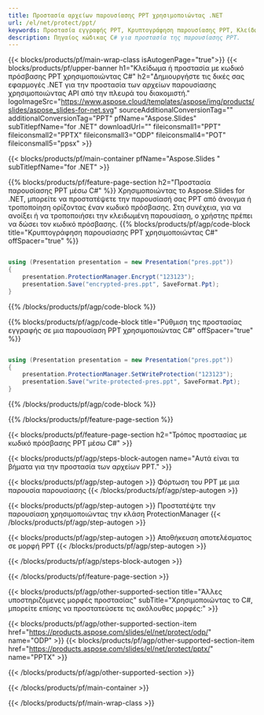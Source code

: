 ```yaml
---
title: Προστασία αρχείων παρουσίασης PPT χρησιμοποιώντας .NET
url: /el/net/protect/ppt/
keywords: Προστασία εγγραφής PPT, Κρυπτογράφηση παρουσίασης PPT, Κλείδωμα PPT, Προστασία PPT
description: Πηγαίος κώδικας C# για προστασία της παρουσίασης PPT.
---
```


{{< blocks/products/pf/main-wrap-class isAutogenPage="true">}}
{{< blocks/products/pf/upper-banner h1="Κλείδωμα ή προστασία με κωδικό πρόσβασης PPT χρησιμοποιώντας C#" h2="Δημιουργήστε τις δικές σας εφαρμογές .NET για την προστασία των αρχείων παρουσίασης χρησιμοποιώντας API από την πλευρά του διακομιστή." logoImageSrc="https://www.aspose.cloud/templates/aspose/img/products/slides/aspose_slides-for-net.svg" sourceAdditionalConversionTag="" additionalConversionTag="PPT" pfName="Aspose.Slides" subTitlepfName="for .NET" downloadUrl="" fileiconsmall1="PPT" fileiconsmall2="PPTX" fileiconsmall3="ODP" fileiconsmall4="POT" fileiconsmall5="ppsx" >}}

{{< blocks/products/pf/main-container pfName="Aspose.Slides " subTitlepfName="for .NET" >}}

{{% blocks/products/pf/feature-page-section  h2="Προστασία παρουσίασης PPT μέσω C#" %}}
Χρησιμοποιώντας το Aspose.Slides for .NET, μπορείτε να προστατέψετε την παρουσίασή σας PPT από άνοιγμα ή τροποποίηση ορίζοντας έναν κωδικό πρόσβασης. Στη συνέχεια, για να ανοίξει ή να τροποποιήσει την κλειδωμένη παρουσίαση, ο χρήστης πρέπει να δώσει τον κωδικό πρόσβασης.
{{% blocks/products/pf/agp/code-block title="Κρυπτογράφηση παρουσίασης PPT χρησιμοποιώντας C#" offSpacer="true" %}}

```cs

using (Presentation presentation = new Presentation("pres.ppt"))
{
    presentation.ProtectionManager.Encrypt("123123");
    presentation.Save("encrypted-pres.ppt", SaveFormat.Ppt);
}
```

{{% /blocks/products/pf/agp/code-block %}}

{{% blocks/products/pf/agp/code-block title="Ρύθμιση της προστασίας εγγραφής σε μια παρουσίαση PPT χρησιμοποιώντας C#" offSpacer="true" %}}

```cs

using (Presentation presentation = new Presentation("pres.ppt"))
{
    presentation.ProtectionManager.SetWriteProtection("123123");
    presentation.Save("write-protected-pres.ppt", SaveFormat.Ppt);
}
```

{{% /blocks/products/pf/agp/code-block %}}

{{% /blocks/products/pf/feature-page-section %}}

{{< blocks/products/pf/feature-page-section  h2="Τρόπος προστασίας με κωδικό πρόσβασης PPT μέσω C#" >}}

{{< blocks/products/pf/agp/steps-block-autogen name="Αυτά είναι τα βήματα για την προστασία των αρχείων PPT." >}}

{{< blocks/products/pf/agp/step-autogen >}}
Φόρτωση του PPT με μια παρουσία παρουσίασης
{{< /blocks/products/pf/agp/step-autogen >}}

{{< blocks/products/pf/agp/step-autogen >}}
Προστατέψτε την παρουσίαση χρησιμοποιώντας την κλάση ProtectionManager
{{< /blocks/products/pf/agp/step-autogen >}}

{{< blocks/products/pf/agp/step-autogen >}}
Αποθήκευση αποτελέσματος σε μορφή PPT
{{< /blocks/products/pf/agp/step-autogen >}}

{{< /blocks/products/pf/agp/steps-block-autogen >}}

{{< /blocks/products/pf/feature-page-section >}}

{{< blocks/products/pf/agp/other-supported-section title="Άλλες υποστηριζόμενες μορφές προστασίας" subTitle="Χρησιμοποιώντας το C#, μπορείτε επίσης να προστατεύσετε τις ακόλουθες μορφές:" >}}

{{< blocks/products/pf/agp/other-supported-section-item href="https://products.aspose.com/slides/el/net/protect/odp/" name="ODP" >}}
{{< blocks/products/pf/agp/other-supported-section-item href="https://products.aspose.com/slides/el/net/protect/pptx/" name="PPTX" >}}


{{< /blocks/products/pf/agp/other-supported-section >}}

{{< /blocks/products/pf/main-container >}}
    
{{< /blocks/products/pf/main-wrap-class >}}
